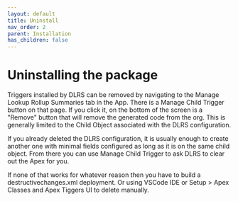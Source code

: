 ```yaml
---
layout: default
title: Uninstall
nav_order: 2
parent: Installation
has_children: false
---
```


# Uninstalling the package

Triggers installed by DLRS can be removed by navigating to the Manage Lookup Rollup Summaries tab in the App. There is a Manage Child Trigger button on that page. If you click it, on the bottom of the screen is a "Remove" button that will remove the generated code from the org. This is generally limited to the Child Object associated with the DLRS configuration.

If you already deleted the DLRS configuration, it is usually enough to create another one with minimal fields configured as long as it is on the same child object. From there you can use Manage Child Trigger to ask DLRS to clear out the Apex for you.

If none of that works for whatever reason then you have to build a destructivechanges.xml deployment. Or using VSCode IDE or Setup > Apex Classes and Apex Tiggers UI to delete manually.
